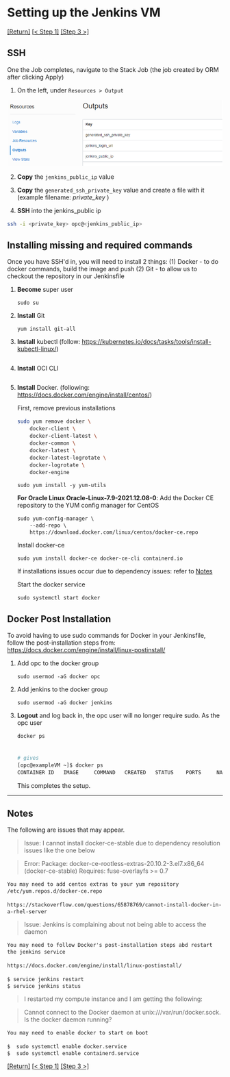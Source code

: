 # Setting up the Jenkins VM
[[Return]](../README.md#oracle.devops.jenkins.sample) [[< Step 1]](1.terraform.md) [[Step 3 >]](3.jenkins.md)
## SSH
One the Job completes, navigate to the Stack Job (the job created by ORM after clicking Apply)

1. On the left, under `Resources > Output`

<img src="./images/2-stack-output.png" alt="Resources.Output">

2. __Copy__ the `jenkins_public_ip` value

3. __Copy__ the `generated_ssh_private_key` value and create a file with it (example filename: _private_key_ )

4. __SSH__ into the jenkins_public ip

```bash
ssh -i <private_key> opc@<jenkins_public_ip>
```


## Installing missing and required commands

Once you have SSH'd in, you will need to install 2 things: (1) Docker - to do docker commands, build the image and push (2) Git - to allow us to checkout the repository in our Jenkinsfile

1. __Become__ super user
    ```
    sudo su
    ```


2. __Install__ Git
    ```
    yum install git-all
    ```

3. __Install__ kubectl
(follow: https://kubernetes.io/docs/tasks/tools/install-kubectl-linux/)
    ```
    ```

4. __Install__ OCI CLI
    ```
    ```


5. __Install__ Docker.  (following: https://docs.docker.com/engine/install/centos/)
    
    First, remove previous installations
     
    ```bash
    sudo yum remove docker \
        docker-client \
        docker-client-latest \
        docker-common \
        docker-latest \
        docker-latest-logrotate \
        docker-logrotate \
        docker-engine 
    ```
    ```
    sudo yum install -y yum-utils
    ```
    __For Oracle Linux Oracle-Linux-7.9-2021.12.08-0__:
    Add the Docker CE repository to the YUM config manager for CentOS 
    ```
    sudo yum-config-manager \
        --add-repo \
        https://download.docker.com/linux/centos/docker-ce.repo
    ```
    Install docker-ce

    ```
    sudo yum install docker-ce docker-ce-cli containerd.io
    ```
    If installations issues occur due to dependency issues: refer to [Notes](#notes)

    Start the docker service
    ```
    sudo systemctl start docker
    ```


## Docker Post Installation
To avoid having to use sudo commands for Docker in your Jenkinsfile,
follow the post-installation steps from:
https://docs.docker.com/engine/install/linux-postinstall/

1. Add opc to the docker group
    ```
    sudo usermod -aG docker opc
    ```

2. Add jenkins to the docker group
    ```
    sudo usermod -aG docker jenkins
    ```


3. __Logout__ and log back in, the opc user will no longer require sudo. As the opc user
    ```bash
    docker ps


    # gives
    [opc@exampleVM ~]$ docker ps
    CONTAINER ID   IMAGE     COMMAND   CREATED   STATUS    PORTS     NAMES

    ```
    This completes the setup.


---

## Notes
The following are issues that may appear.

> Issue: I cannot install docker-ce-stable due to dependency resolution issues like the one below

>Error: Package: docker-ce-rootless-extras-20.10.2-3.el7.x86_64 (docker-ce-stable)
           Requires: fuse-overlayfs >= 0.7

```
You may need to add centos extras to your yum repository /etc/yum.repos.d/docker-ce.repo

https://stackoverflow.com/questions/65878769/cannot-install-docker-in-a-rhel-server
```


> Issue: Jenkins is complaining about not being able to access the daemon
```
You may need to follow Docker's post-installation steps abd restart the jenkins service

https://docs.docker.com/engine/install/linux-postinstall/

$ service jenkins restart
$ service jenkins status

```
> I restarted my compute instance and I am getting the following:

> Cannot connect to the Docker daemon at unix:///var/run/docker.sock. Is the docker daemon running?
```
You may need to enable docker to start on boot

$  sudo systemctl enable docker.service
$  sudo systemctl enable containerd.service
```


[[Return]](../README.md#oracle.devops.jenkins.sample) [[< Step 1]](1.terraform.md) [[Step 3 >]](3.jenkins.md)